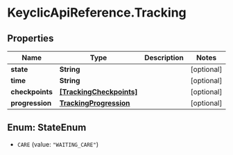 # KeyclicApiReference.Tracking

## Properties
Name | Type | Description | Notes
------------ | ------------- | ------------- | -------------
**state** | **String** |  | [optional] 
**time** | **String** |  | [optional] 
**checkpoints** | [**[TrackingCheckpoints]**](TrackingCheckpoints.md) |  | [optional] 
**progression** | [**TrackingProgression**](TrackingProgression.md) |  | [optional] 


<a name="StateEnum"></a>
## Enum: StateEnum


* `CARE` (value: `"WAITING_CARE"`)




